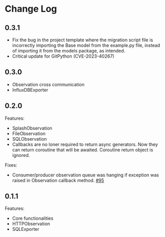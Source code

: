 # Change Log

## 0.3.1

* Fix the bug in the project template where the migration script file
is incorrectly importing the Base model from the example.py file,
instead of importing it from the models package, as intended.
* Critical update for GitPython (CVE-2023-40267)

## 0.3.0

* Observation cross communication
* InfluxDBExporter

## 0.2.0

Features:
* SplashObservation
* FileObservation
* SQLObservation
* Callbacks are no loner required to return async generators. Now they can
return coroutine that will be awaited. Coroutine return object is ignored.

Fixes:
* Consumer/producer observation queue was hanging if exception was raised in
Observation callback method. [#95](https://github.com/nikolamilojica/illuminate/pull/95)

## 0.1.1

Features:
* Core functionalities
* HTTPObservation
* SQLExporter
